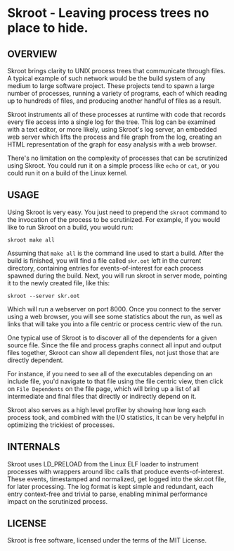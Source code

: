 
Skroot - Leaving process trees no place to hide.
================================================


OVERVIEW
--------

Skroot brings clarity to UNIX process trees that communicate through files. A typical example of such network would be the build system of any medium to large software project. These projects tend to spawn a large number of processes, running a variety of programs, each of which reading up to hundreds of files, and producing another handful of files as a result.

Skroot instruments all of these processes at runtime with code that records every file access into a single log for the tree. This log can be examined with a text editor, or more likely, using Skroot's log server, an embedded web server which lifts the process and file graph from the log, creating an HTML representation of the graph for easy analysis with a web browser.

There's no limitation on the complexity of processes that can be scrutinized using Skroot. You could run it on a simple process like `echo` or `cat`, or you could run it on a build of the Linux kernel.


USAGE
-----

Using Skroot is very easy. You just need to prepend the `skroot` command to the invocation of the process to be scrutinized. For example, if you would like to run Skroot on a build, you would run:

    skroot make all

Assuming that `make all` is the command line used to start a build. After the build is finished, you will find a file called `skr.oot` left in the current directory, containing entries for events-of-interest for each process spawned during the build. Next, you will run skroot in server mode, pointing it to the newly created file, like this:

    skroot --server skr.oot

Which will run a webserver on port 8000. Once you connect to the server using a web browser, you will see some statistics about the run, as well as links that will take you into a file centric or process centric view of the run.

One typical use of Skroot is to discover all of the dependents for a given source file. Since the file and process graphs connect all input and output files together, Skroot can show all dependent files, not just those that are directly dependent.

For instance, if you need to see all of the executables depending on an include file, you'd navigate to that file using the file centric view, then click on `File Dependents` on the file page, which will bring up a list of all intermediate and final files that directly or indirectly depend on it.

Skroot also serves as a high level profiler by showing how long each process took, and combined with the I/O statistics, it can be very helpful in optimizing the trickiest of processes.


INTERNALS
---------

Skroot uses LD_PRELOAD from the Linux ELF loader to instrument processes with wrappers around libc calls that produce events-of-interest. These events, timestamped and normalized, get logged into the skr.oot file, for later processing. The log format is kept simple and redundant, each entry context-free and trivial to parse, enabling minimal performance impact on the scrutinized process.


LICENSE
-------

Skroot is free software, licensed under the terms of the MIT License.